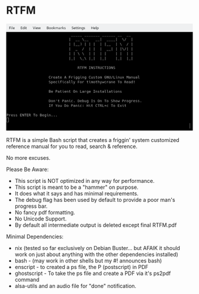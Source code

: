 # RTFM
 ![RTFM](https://github.com/timothywcrane/RTFM/blob/main/rtfm.png?raw=true)
    
RTFM is a simple Bash script that creates a friggin' system customized reference manual for you to read, search & reference.

No more excuses.

Please Be Aware:

* This script is NOT optimized in any way for performance. 
* This script is meant to be a "hammer" on purpose.
* It does what it says and has minimal requirements.
* The debug flag has been used by default to provide a poor man's progress bar. 
* No fancy pdf formatting.
* No Unicode Support.
* By default all intermediate output is deleted except final RTFM.pdf

Minimal Dependencies:

 * nix (tested so far exclusively on Debian Buster... but AFAIK it should work on just about anything with the other dependencies installed)
 * bash - (may work in other shells but my #! announces bash)
 * enscript - to created a ps file, the P (postscript) in PDF
 * ghostscript - To take the ps file and create a PDF via it's ps2pdf command
 * alsa-utils and an audio file for "done" notification.
